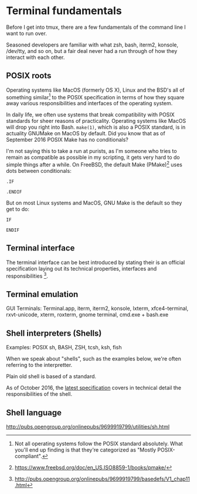 # Terminal fundamentals

Before I get into tmux, there are a few fundamentals of the command line I want
to run over.

Seasoned developers are familiar with what zsh, bash, iterm2, konsole, /dev/tty,
and so on, but a fair deal never had a run through of how they interact with
each other.

## POSIX roots

Operating systems like MacOS (formerly OS X), Linux and the BSD's all of
something similar[^similar-POSIX] to the POSIX specification in terms of how
they square away various responsibilities and interfaces of the operating
system.

[^similar-POSIX]: Not all operating systems follow the POSIX standard
absolutely. What you'll end up finding is that they're categorized as "Mostly POSIX-compliant"[^posix-compliant-wikipedia].

In daily life, we often use systems that break compatibility with POSIX
standards for sheer reasons of practicality. Operating systems like MacOS will
drop you right into Bash. ``make(1)``, which is also a POSIX standard, is in
actuality GNUMake on MacOS by default.  Did you know that as of September 2016
POSIX Make has no conditionals?

I'm not saying this to take a run at purists, as I'm someone who tries to remain
as compatible as possible in my scripting, it gets very hard to do simple
things after a while. On FreeBSD, the default Make (PMake)[^PMake] uses dots
between conditionals:

    .IF

    .ENDIF

But on most Linux systems and MacOS, GNU Make is the default so they get to do:

    IF

    ENDIF 

## Terminal interface

The terminal interface can be best introduced by stating their is an official
specification laying out its technical properties, interfaces and
responsibilities [^opengroup-terminalinterface].

[^PMake]: https://www.freebsd.org/doc/en_US.ISO8859-1/books/pmake/
[^opengroup-terminalinterface]: http://pubs.opengroup.org/onlinepubs/9699919799/basedefs/V1_chap11.html
[^posix-compliant-wikipedia]: https://en.wikipedia.org/wiki/POSIX#Mostly_POSIX-compliant

## Terminal emulation

GUI Terminals: Terminal.app, iterm, iterm2, konsole, lxterm, xfce4-terminal,
rxvt-unicode, xterm, roxterm, gnome terminal, cmd.exe + bash.exe

## Shell interpreters (Shells)

Examples: POSIX sh, BASH, ZSH, tcsh, ksh, fish

When we speak about "shells", such as the examples below, we're often referring
to the interpretter.

Plain old shell is based of a standard.

As of October 2016, the [latest specification](http://pubs.opengroup.org/onlinepubs/9699919799/utilities/V3_chap02.html#tag_18_01)
covers in technical detail the responsibilities of the shell.


## Shell language

http://pubs.opengroup.org/onlinepubs/9699919799/utilities/sh.html
